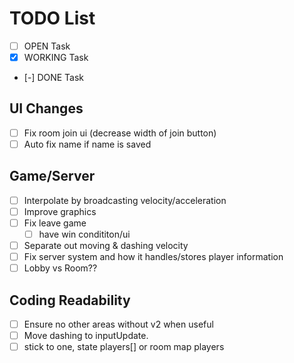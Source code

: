 # TODO List

-  [ ] OPEN Task
-  [x] WORKING Task
-  [-] DONE Task

## UI Changes

-  [ ] Fix room join ui (decrease width of join button)
-  [ ] Auto fix name if name is saved

## Game/Server

-  [ ] Interpolate by broadcasting velocity/acceleration
-  [ ] Improve graphics
-  [ ] Fix leave game
   -  [ ] have win condititon/ui
-  [ ] Separate out moving & dashing velocity
-  [ ] Fix server system and how it handles/stores player information
-  [ ] Lobby vs Room??

## Coding Readability

-  [ ] Ensure no other areas without v2 when useful
-  [ ] Move dashing to inputUpdate.
-  [ ] stick to one, state players[] or room map players
